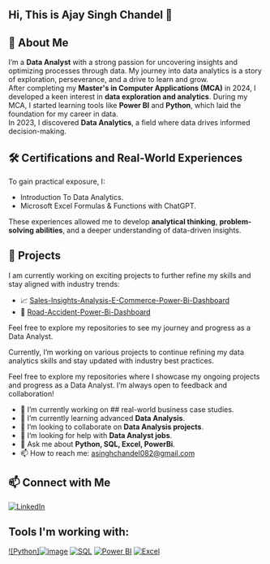## Hi, This is Ajay Singh Chandel 👋

## 🚀 About Me  
I’m a **Data Analyst** with a strong passion for uncovering insights and optimizing processes through data. My journey into data analytics is a story of exploration, perseverance, and a drive to learn and grow.  
After completing my **Master's in Computer Applications (MCA)** in 2024, I developed a keen interest in **data exploration and analytics**. During my MCA, I started learning tools like **Power BI** and **Python**, which laid the foundation for my career in data.  
In 2023, I discovered **Data Analytics**, a field where data drives informed decision-making.
## 🛠 Certifications and Real-World Experiences  
To gain practical exposure, I:  
- Introduction To Data Analytics.
- Microsoft Excel Formulas & Functions with ChatGPT. 

These experiences allowed me to develop **analytical thinking**, **problem-solving abilities**, and a deeper understanding of data-driven insights.  

## 📂 Projects  
I am currently working on exciting projects to further refine my skills and stay aligned with industry trends:  
- 📈 [Sales-Insights-Analysis-E-Commerce-Power-Bi-Dashboard](https://github.com/asinghchandel082/Sales-Insights-Analysis-E-Commerce-Power-Bi-Dashboard) 
- 🔗 [Road-Accident-Power-Bi-Dashboard](https://github.com/asinghchandel082/Road-Accident-Power-Bi-Dashboard)  

Feel free to explore my repositories to see my journey and progress as a Data Analyst.  

Currently, I’m working on various projects to continue refining my data analytics skills and stay updated with industry best practices.

Feel free to explore my repositories where I showcase my ongoing projects and progress as a Data Analyst. I’m always open to feedback and collaboration!

- 🔭 I’m currently working on ## real-world business case studies.
- 🌱 I’m currently learning advanced **Data Analysis**.
- 👯 I’m looking to collaborate on **Data Analysis projects**.
- 🤔 I’m looking for help with **Data Analyst jobs**.
- 💬 Ask me about **Python, SQL, Excel, PowerBi**.
- 📫 How to reach me: asinghchandel082@gmail.com

## 📫 Connect with Me  
[![LinkedIn](https://img.shields.io/badge/LinkedIn-Profile-blue)](https://www.linkedin.com/in/ajay-singh-chandel/) 

## Tools I'm working with:
[![Python]![image](https://github.com/user-attachments/assets/dd460779-dc6f-411b-a20b-51e59e8b64ed)](https://www.python.org/)
[![SQL](https://img.shields.io/badge/SQL-005C84?logo=sqlite&logoColor=white)](https://www.mysql.com/)
[![Power BI](https://img.shields.io/badge/PowerBI-F2C811?logo=powerbi&logoColor=black)](https://www.microsoft.com/en-us/power-platform/products/power-bi)
[![Excel](https://img.shields.io/badge/Excel-217346?logo=microsoft-excel&logoColor=white)](https://www.microsoft.com/en-in/microsoft-365/excel)
